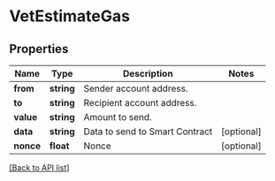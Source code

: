 # VetEstimateGas

## Properties

Name | Type | Description | Notes
------------ | ------------- | ------------- | -------------
**from** | **string** | Sender account address. |
**to** | **string** | Recipient account address. |
**value** | **string** | Amount to send. |
**data** | **string** | Data to send to Smart Contract | [optional]
**nonce** | **float** | Nonce | [optional]

[[Back to API list]](../../README.md#api-endpoints)
